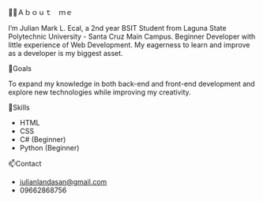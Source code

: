 🧑‍💻Ａｂｏｕｔ ｍｅ

I’m Julian Mark L. Ecal, a 2nd year BSIT Student from Laguna State Polytechnic University - Santa Cruz Main Campus. Beginner Developer with little experience of Web Development. My eagerness to learn and improve as a developer is my biggest asset.

🎯Goals

To expand my knowledge in both back-end and front-end development and explore new technologies while improving my creativity.

🚀Skills
* HTML
* CSS
* C# (Beginner)
* Python (Beginner)

📫Contact
* julianlandasan@gmail.com
* 09662868756
